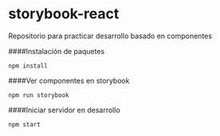# storybook-react
Repositorio para practicar desarrollo basado en componentes

####Instalación de paquetes

	npm install
	
####Ver componentes en storybook

	npm run storybook

####Iniciar servidor en desarrollo

	npm start
	